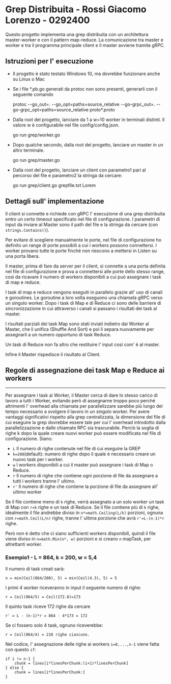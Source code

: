 # Grep Distribuita - Rossi Giacomo Lorenzo - 0292400

Questo progetto implementa una grep distribuita con un architettura master-worker e con il pattern map-reduce. La
comunicazione tra master e worker e tra il programma principale client e il master avviene tramite gRPC.

## Istruzioni per l' esecuzione

- Il progetto è stato testato Windows 10, ma dovrebbe funzionare anche su Linux o Mac
- Se i file *.pb.go generati da protoc non sono presenti, generarli con il seguente comando

    
    protoc --go_out=. --go_opt=paths=source_relative --go-grpc_out=. --go-grpc_opt=paths=source_relative proto\*.proto

- Dalla root del progetto, lanciare da 1 a w=10 worker in terminali distinti. Il valore w è configurabile nel file
  config/config.json.

    
    go run grep/worker.go

- Dopo qualche secondo, dalla root del progetto, lanciare un master in un altro terminale.

    
    go run grep/master.go    

- Dalla root del progetto, lanciare un client con parametro1 pari al percorso del file e parametro2 la stringa da
  cercare:

    
    go run grep/client.go grepfile.txt Lorem

## Dettagli sull' implementazione

Il client si connette e richiede con gRPC l' esecuzione di una grep distribuita entro un certo timeout specificato nel
file di configurazione. I parametri di input da inviare al Master sono il path del file e la stringa da cercare (con
`strings.Contains()`).

Per evitare di scegliere manualmente le porte, nel file di configurazione ho definito un range di porte possibili a cui
i workers possono connettersi. I worker provano tutte le porte finché non riescono a mettersi in Listen su una porta
libera.

Il master, prima di fare da server per il client, si connette a una porta definita nel file di configurazione e prova a
connettersi alle porte dello stesso range, così da ricavare il numero di workers disponibili a cui può assegnare i task di map e reduce.

I task di map e reduce vengono eseguiti in parallelo grazie all' uso di canali e goroutines. Le goroutine a loro volta
eseguono una chiamata gRPC verso un singolo worker. Dopo i task di Map e di Reduce ci sono delle barriere di
sincronizzazione in cui attraverso i canali si passano i risultati dei task al master.

I risultati parziali dei task Map sono stati inviati indietro dai Worker al Master, che li unifica (Shuffle And Sort)
e poi li separa nuovamente per assegnarli a un numero opportuno di task Reduce.

Un task di Reduce non fa altro che restituire l' input così com' è al master.

Infine il Master rispedisce il risultato al Client.

## Regole di assegnazione dei task Map e Reduce ai workers

------
Per assegnare i task ai Worker, il Master cerca di dare lo stesso carico di lavoro a tutti i Worker, evitando però di
assegnarne troppo poco perché altrimenti l' overhead alla chiamata per parallelizzare sarebbe più lungo del tempo
necessario a svolgere il lavoro in un singolo worker. Per avere vantaggi significativi rispetto alla grep centralizzata,
la dimensione del file di cui eseguire la grep dovrebbe essere tale per cui l' overhead introdotto dalla
parallelizzazione e dalle chiamate RPC sia trascurabile. Perciò la soglia di righe k dopo la quale creare nuovi worker
può essere modificata nel file di configurazione. Siano:

- `L`  Il numero di righe contenute nel file di cui eseguire la GREP
- `k=200`(default): numero di righe dopo il quale è necessario creare un nuovo task per i worker.
- `w`  I workers disponibili a cui il master può assegnare i task di Map o Reduce.
- `r`  Il numero di righe che contiene ogni porzione di file da assegnare a tutti i workers tranne l' ultimo.
- `r'` Il numero di righe che contiene la porzione di file da assegnare all' ultimo worker

Se il file contiene meno di `k` righe, verrà assegnato a un solo worker un task di Map con `r=k` righe e un task di
Reduce. Se il file contiene più di `k` righe, idealmente il file andrebbe diviso in `n*=math.Ceiling(L/k)` porzioni,
ognuna con `r=math.Ceil(L/n)` righe, tranne l' ultima porzione che avrà `r'=L-(n-1)*r` righe.

Però non è detto che ci siano sufficienti workers disponibili, quindi il file viene diviso in `n=math.Min(n*, w)`
porzioni e si creano `n` mapTask, per altrettanti worker.

### Esempio1 - L = 864, k = 200, w = 5,4

Il numero di task creati sarà:

    n = min(Ceil(864/200), 5) = min(Ceil(4.3), 5) = 5

I primi 4 worker riceveranno in input il seguente numero di righe:

    r = Ceil(864/5) = Ceil(172.8)=173 

Il quinto task riceve 172 righe da cercare

    r' = L - (n-1)*r = 864 - 4*173 = 172

Se ci fossero solo 4 task, ognuno riceverebbe:

    r = Ceil(864/4) = 216 righe ciascuno.

Nel codice, l' assegnazione delle righe ai workers `i=0,...,n-1` viene fatta con questo `if`:

    if i != n-1 {
        chunk = lines[i*linesPerChunk:(i+1)*linesPerChunk]
    } else {
        chunk = lines[i*linesPerChunk:]
    }
